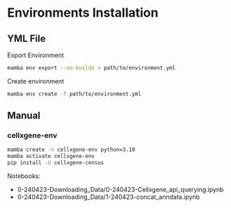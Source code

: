# Environments Installation
## YML File
Export Environment
```bash
mamba env export --no-builds > path/to/environment.yml
```
Create environment
```bash
mamba env create -f path/to/environment.yml
```
## Manual
### cellxgene-env
```bash
mamba create -n cellxgene-env python=3.10
mamba activate cellxgene-env
pip install -U cellxgene-census
```
Notebooks:
- 0-240423-Downloading_Data/0-240423-Cellxgene_api_querying.ipynb
- 0-240423-Downloading_Data/1-240423-concat_anndata.ipynb